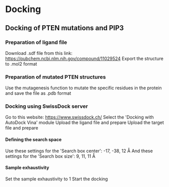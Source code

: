 # Docking
## Docking of PTEN mutations and PIP3

### Preparation of ligand file
Download .sdf file from this link: https://pubchem.ncbi.nlm.nih.gov/compound/11029524
Export the structure to .mol2 format

### Preparation of mutated PTEN structures
Use the mutagenesis function to mutate the specific residues in the protein and save the file as .pdb format

### Docking using SwissDock server
Go to this website: https://www.swissdock.ch/
Select the 'Docking with AutoDock Vina' module
Upload the ligand file and prepare
Upload the target file and prepare

#### Defining the search space
Use these settings for the 'Search box center': -17, -38, 12 Å
And these settings for the 'Search box size': 9, 11, 11 Å

#### Sample exhaustivity
Set the sample exhaustivity to 1
Start the docking
